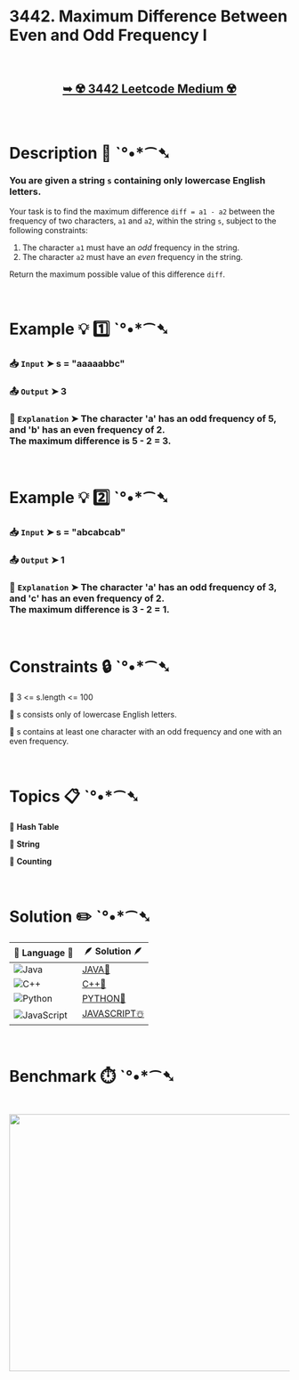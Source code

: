 # 3442. Maximum Difference Between Even and Odd Frequency I

</br>

<h2 align="center"> 

<a href=""><strong>➥ ☢️ 3442 Leetcode Medium ☢️ </strong></a>
</h2>

</br>

# Description 📜 ˋ°•*⁀➷

### You are given a string `s` containing only lowercase English letters.

Your task is to find the maximum difference `diff = a1 - a2` between the frequency of two characters, `a1` and `a2`, within the string `s`, subject to the following constraints:

1. The character `a1` must have an *odd* frequency in the string.
2. The character `a2` must have an *even* frequency in the string.

Return the maximum possible value of this difference `diff`.

</br>

# Example 💡 1️⃣ ˋ°•*⁀➷

  ### 📥 `Input`  ➤ s = "aaaaabbc"

  ### 📤 `Output`  ➤ 3

  ### 🔦 `Explanation`  ➤ The character 'a' has an odd frequency of 5, and 'b' has an even frequency of 2. </br> The maximum difference is 5 - 2 = 3.

</br>

# Example 💡 2️⃣ ˋ°•*⁀➷

  ### 📥 `Input` ➤ s = "abcabcab"

  ### 📤 `Output`  ➤ 1

  ### 🔦 `Explanation` ➤ The character 'a' has an odd frequency of 3, and 'c' has an even frequency of 2. </br> The maximum difference is 3 - 2 = 1.

</br>

# Constraints 🔒 ˋ°•*⁀➷

🔹 3 <= s.length <= 100 </br>

🔹 s consists only of lowercase English letters. </br>

🔹 s contains at least one character with an odd frequency and one with an even frequency. </br>

</br>

# Topics 📋 ˋ°•*⁀➷

🔸 **Hash Table**  </br>

🔸 **String**  </br>

🔸 **Counting**  </br>

</br>

# Solution ✏️ ˋ°•*⁀➷

| 📒 Language 📒  | 🪶 Solution 🪶 |
| ------------- | ------------- |
|  ![Java](https://img.shields.io/badge/java-%23ED8B00.svg?style=for-the-badge&logo=openjdk&logoColor=white)  | [JAVA🍁]() |
|  ![C++](https://img.shields.io/badge/c++-%2300599C.svg?style=for-the-badge&logo=c%2B%2B&logoColor=white)  | [C++🎲]()  |
|  ![Python](https://img.shields.io/badge/python-3670A0?style=for-the-badge&logo=python&logoColor=ffdd54)    | [PYTHON🍰]() |
| ![JavaScript](https://img.shields.io/badge/javascript-%23323330.svg?style=for-the-badge&logo=javascript&logoColor=%23F7DF1E)   | [JAVASCRIPT☃️]() |

</br>

# Benchmark ⏱️ ˋ°•*⁀➷

<h1  align="center" >

<img src ="" width = "700px" height="462px" />

</h1>
